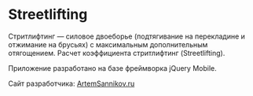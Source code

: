 # Streetlifting

Стритлифтинг — силовое двоеборье (подтягивание на перекладине и отжимание на брусьях) с максимальным дополнительным отягощением. Расчет коэффициента стритлифтинг (Streetlifting).

Приложение разработано на базе фреймворка jQuery Mobile.

Сайт разработчика: [ArtemSannikov.ru](http://artemsannikov.ru)